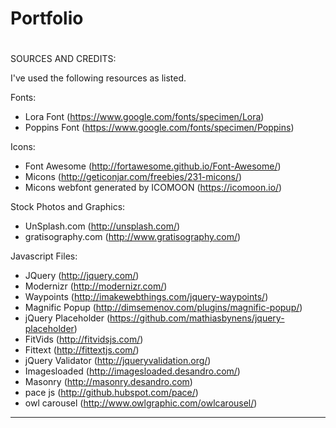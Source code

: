 # Portfolio  
#
#  
SOURCES AND CREDITS:

I've used the following resources as listed.

Fonts:
 - Lora Font (https://www.google.com/fonts/specimen/Lora)
 - Poppins Font (https://www.google.com/fonts/specimen/Poppins) 

Icons:
 - Font Awesome (http://fortawesome.github.io/Font-Awesome/)
 - Micons (http://geticonjar.com/freebies/231-micons/)
 - Micons webfont generated by ICOMOON (https://icomoon.io/)

Stock Photos and Graphics:
 - UnSplash.com (http://unsplash.com/)
 - gratisography.com (http://www.gratisography.com/)
 
Javascript Files:

 - JQuery (http://jquery.com/)
 - Modernizr (http://modernizr.com/)
 - Waypoints (http://imakewebthings.com/jquery-waypoints/)
 - Magnific Popup (http://dimsemenov.com/plugins/magnific-popup/)
 - jQuery Placeholder (https://github.com/mathiasbynens/jquery-placeholder)
 - FitVids (http://fitvidsjs.com/)
 - Fittext (http://fittextjs.com/)
 - jQuery Validator (http://jqueryvalidation.org/)
 - Imagesloaded (http://imagesloaded.desandro.com/)
 - Masonry (http://masonry.desandro.com)
 - pace js (http://github.hubspot.com/pace/) 
 - owl carousel (http://www.owlgraphic.com/owlcarousel/)

 

--------------------------------------------------------------------------------------------------------- 

